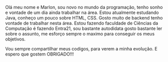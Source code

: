 Olá meu nome e Marlon, sou novo no mundo da programação, tenho sonho e vontade de um dia ainda trabalhar na área.
Estou atualmente estudando Java, conheço um pouco sobre HTML, CSS. Gosto muito de backend tenho vontade de trabalhar nesta área.
Estou fazendo faculdade de Ciências da Computação é fazendo Entra21, sou bastante autodidata gosto bastante ler sobre o assunto, me esforço sempre o maximo para conseguir os meus objetivos.

Vou sempre compartilhar meus codigos, para verem a minha evolução. E espero que gostem OBRIGADO!!!
